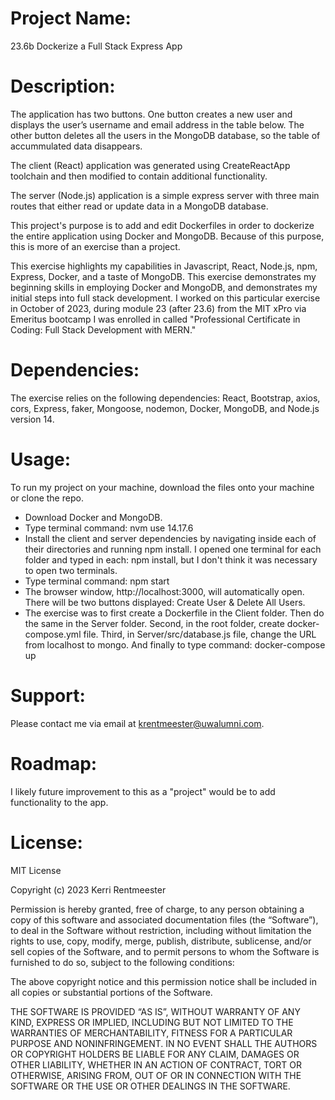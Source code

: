 # **Project Name**:

23.6b Dockerize a Full Stack Express App

# **Description**:

The application has two buttons. One button creates a new user and displays the user’s username and email address in the table below. The other button deletes all the users in the MongoDB database, so the table of accummulated data disappears.

The client (React) application was generated using CreateReactApp toolchain and then modified to contain additional functionality.

The server (Node.js) application is a simple express server with three main routes that either read or update data in a MongoDB database.

This project's purpose is to add and edit Dockerfiles in order to dockerize the entire application using Docker and MongoDB. Because of this purpose, this is more of an exercise than a project. 

This exercise highlights my capabilities in Javascript, React, Node.js, npm, Express, Docker, and a taste of MongoDB. This exercise demonstrates my beginning skills in employing Docker and MongoDB, and demonstrates my initial steps into full stack development. I worked on this particular exercise in October of 2023, during module 23 (after 23.6) from the MIT xPro via Emeritus bootcamp I was enrolled in called "Professional Certificate in Coding: Full Stack Development with MERN."

# **Dependencies**: 
The exercise relies on the following dependencies: React, Bootstrap, axios, cors, Express, faker, Mongoose, nodemon, Docker, MongoDB, and Node.js version 14.

# **Usage**:
To run my project on your machine, download the files onto your machine or clone the repo. 
* Download Docker and MongoDB.
* Type terminal command: nvm use 14.17.6
* Install the client and server dependencies by navigating inside each of their directories and running npm install. I opened one terminal for each folder and typed in each: npm install, but I don't think it was necessary to open two terminals.
* Type terminal command: npm start
* The browser window, http://localhost:3000, will automatically open. There will be two buttons displayed: Create User & Delete All Users.
* The exercise was to first create a Dockerfile in the Client folder. Then do the same in the Server folder. Second, in the root folder, create docker-compose.yml file. Third, in Server/src/database.js file, change the URL from localhost to mongo. And finally to type command: docker-compose up

# **Support**: 
Please contact me via email at krentmeester@uwalumni.com.

# **Roadmap**: 
I likely future improvement to this as a "project" would be to add functionality to the app.

# **License**: 
MIT License

Copyright (c) 2023 Kerri Rentmeester

Permission is hereby granted, free of charge, to any person obtaining a copy of this software and associated documentation files (the “Software”), to deal in the Software without restriction, including without limitation the rights to use, copy, modify, merge, publish, distribute, sublicense, and/or sell copies of the Software, and to permit persons to whom the Software is furnished to do so, subject to the following conditions:

The above copyright notice and this permission notice shall be included in all copies or substantial portions of the Software.

THE SOFTWARE IS PROVIDED “AS IS”, WITHOUT WARRANTY OF ANY KIND, EXPRESS OR IMPLIED, INCLUDING BUT NOT LIMITED TO THE WARRANTIES OF MERCHANTABILITY, FITNESS FOR A PARTICULAR PURPOSE AND NONINFRINGEMENT. IN NO EVENT SHALL THE AUTHORS OR COPYRIGHT HOLDERS BE LIABLE FOR ANY CLAIM, DAMAGES OR OTHER LIABILITY, WHETHER IN AN ACTION OF CONTRACT, TORT OR OTHERWISE, ARISING FROM, OUT OF OR IN CONNECTION WITH THE SOFTWARE OR THE USE OR OTHER DEALINGS IN THE SOFTWARE.